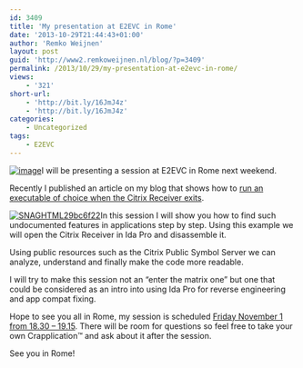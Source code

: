 ```yaml
---
id: 3409
title: 'My presentation at E2EVC in Rome'
date: '2013-10-29T21:44:43+01:00'
author: 'Remko Weijnen'
layout: post
guid: 'http://www2.remkoweijnen.nl/blog/?p=3409'
permalink: /2013/10/29/my-presentation-at-e2evc-in-rome/
views:
    - '321'
short-url:
    - 'http://bit.ly/16JmJ4z'
    - 'http://bit.ly/16JmJ4z'
categories:
    - Uncategorized
tags:
    - E2EVC
---
```


[![image](http://192.168.40.25:8081/wp-content/uploads/2013/10/image_thumb.png "image")](http://192.168.40.25:8081/wp-content/uploads/2013/10/image.png)I will be presenting a session at E2EVC in Rome next weekend.

Recently I published an article on my blog that shows how to [run an executable of choice when the Citrix Receiver exits](http://192.168.40.25:8081/2013/09/24/run-a-process-when-citrix-receiver-exits/).

[![SNAGHTML29bc6f22](http://192.168.40.25:8081/wp-content/uploads/2013/10/SNAGHTML29bc6f22_thumb.png "SNAGHTML29bc6f22")](http://192.168.40.25:8081/wp-content/uploads/2013/10/SNAGHTML29bc6f22.png)In this session I will show you how to find such undocumented features in applications step by step. Using this example we will open the Citrix Receiver in Ida Pro and disassemble it.

Using public resources such as the Citrix Public Symbol Server we can analyze, understand and finally make the code more readable.

I will try to make this session not an “enter the matrix one” but one that could be considered as an intro into using Ida Pro for reverse engineering and app compat fixing.

Hope to see you all in Rome, my session is scheduled [Friday November 1 from 18.30 – 19.15](http://www.e2evc.com/home/portals/0/Locations/FCO/Agenda/13.%20App%20fixing%20with%20Ida%20Pro%20for%20beginners%20by%20Remko%20Weijnen%20Citrix%20CTP.ics). There will be room for questions so feel free to take your own Crapplication™ and ask about it after the session.

See you in Rome!